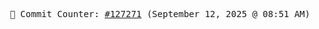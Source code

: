 <p align="center">
    <samp>
        📮 Commit Counter: <a href="https://github.com/Javascript-void0/Javascript-void0/commits/main">#127271</a> (September 12, 2025 @ 08:51 AM)
    </samp>
</p>